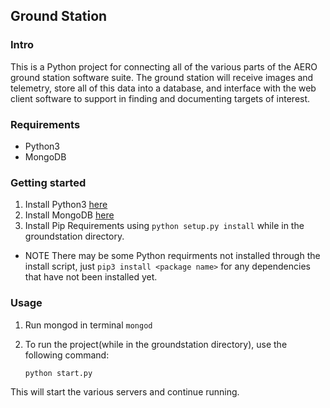 ## Ground Station

### Intro
This is a Python project for connecting all of the various parts of the AERO ground station software suite. The ground station will receive images and telemetry, store all of this data into a database, and interface with the web client software to support in finding and documenting targets of interest.

### Requirements
* Python3
* MongoDB

### Getting started
1. Install Python3 [here](https://www.python.org/downloads/)
1. Install MongoDB [here](https://www.mongodb.com/download-center/community)
1. Install Pip Requirements using `python setup.py install` while in the groundstation directory.
* NOTE
	There may be some Python requirments not installed through the install script, just `pip3 install <package name>` for any dependencies that have not been installed yet.

### Usage
1. Run mongod in terminal `mongod`
1. To run the project(while in the groundstation directory), use the following command:

    `python start.py`

This will start the various servers and continue running.

